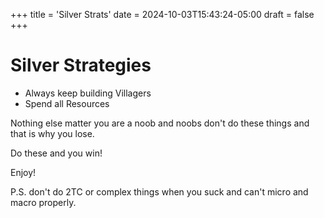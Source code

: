 +++
title = 'Silver Strats'
date = 2024-10-03T15:43:24-05:00
draft = false
+++

# Silver Strategies

- Always keep building Villagers
- Spend all Resources

Nothing else matter you are a noob and noobs don't do these things and that is why you lose.

Do these and you win! 

Enjoy!

P.S. don't do 2TC or complex things when you suck and can't micro and macro properly. 
